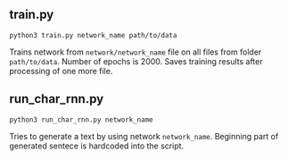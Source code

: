 ## train.py

`python3 train.py network_name path/to/data`

Trains network from `network/network_name` file on all files from folder `path/to/data`. Number of epochs is 2000. Saves training results after processing of one more file.

## run_char_rnn.py

`python3 run_char_rnn.py network_name`

Tries to generate a text by using network `network_name`. Beginning part of generated sentece is hardcoded into the script.
